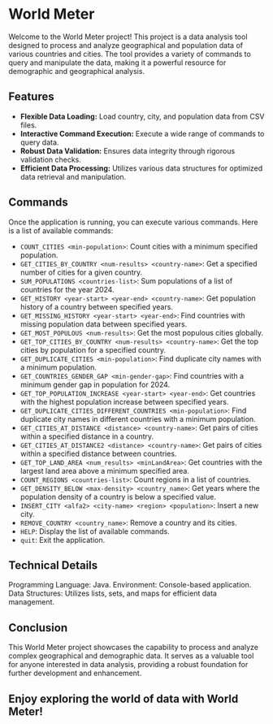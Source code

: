 # World Meter

Welcome to the World Meter project! This project is a data analysis tool designed to process and analyze geographical and population data of various countries and cities. The tool provides a variety of commands to query and manipulate the data, making it a powerful resource for demographic and geographical analysis.

## Features

- **Flexible Data Loading:** Load country, city, and population data from CSV files.
- **Interactive Command Execution:** Execute a wide range of commands to query data.
- **Robust Data Validation:** Ensures data integrity through rigorous validation checks.
- **Efficient Data Processing:** Utilizes various data structures for optimized data retrieval and manipulation.

## Commands

Once the application is running, you can execute various commands. Here is a list of available commands:

- `COUNT_CITIES <min-population>`: Count cities with a minimum specified population.
- `GET_CITIES_BY_COUNTRY <num-results> <country-name>`: Get a specified number of cities for a given country.
- `SUM_POPULATIONS <countries-list>`: Sum populations of a list of countries for the year 2024.
- `GET_HISTORY <year-start> <year-end> <country-name>`: Get population history of a country between specified years.
- `GET_MISSING_HISTORY <year-start> <year-end>`: Find countries with missing population data between specified years.
- `GET_MOST_POPULOUS <num-results>`: Get the most populous cities globally.
- `GET_TOP_CITIES_BY_COUNTRY <num-results> <country-name>`: Get the top cities by population for a specified country.
- `GET_DUPLICATE_CITIES <min-population>`: Find duplicate city names with a minimum population.
- `GET_COUNTRIES_GENDER_GAP <min-gender-gap>`: Find countries with a minimum gender gap in population for 2024.
- `GET_TOP_POPULATION_INCREASE <year-start> <year-end>`: Get countries with the highest population increase between specified years.
- `GET_DUPLICATE_CITIES_DIFFERENT_COUNTRIES <min-population>`: Find duplicate city names in different countries with a minimum population.
- `GET_CITIES_AT_DISTANCE <distance> <country-name>`: Get pairs of cities within a specified distance in a country.
- `GET_CITIES_AT_DISTANCE2 <distance> <country-name>`: Get pairs of cities within a specified distance between countries.
- `GET_TOP_LAND_AREA <num_results> <minLandArea>`: Get countries with the largest land area above a minimum specified area.
- `COUNT_REGIONS <countries-list>`: Count regions in a list of countries.
- `GET_DENSITY_BELOW <max-density> <country_name>`: Get years where the population density of a country is below a specified value.
- `INSERT_CITY <alfa2> <city-name> <region> <population>`: Insert a new city.
- `REMOVE_COUNTRY <country_name>`: Remove a country and its cities.
- `HELP`: Display the list of available commands.
- `quit`: Exit the application.

## Technical Details

Programming Language: Java.
Environment: Console-based application.
Data Structures: Utilizes lists, sets, and maps for efficient data management.

## Conclusion

This World Meter project showcases the capability to process and analyze complex geographical and demographic data. It serves as a valuable tool for anyone interested in data analysis, providing a robust foundation for further development and enhancement.

## Enjoy exploring the world of data with World Meter!
